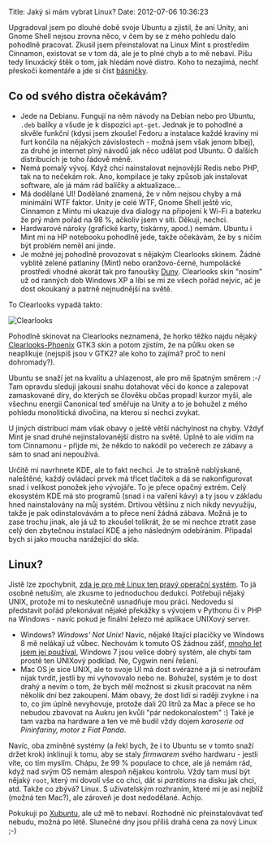 Title: Jaký si mám vybrat Linux?
Date: 2012-07-06 10:36:23

Upgradoval jsem po dlouhé době svoje Ubuntu a zjistil, že ani Unity, ani Gnome Shell nejsou zrovna něco, v čem by se z mého pohledu dalo pohodlně pracovat. Zkusil jsem přeinstalovat na Linux Mint s prostředím Cinnamon, existovat se v tom dá, ale je to plné chyb a to mě nebaví. Píšu tedy linuxácký štěk o tom, jak hledám nové distro. Koho to nezajímá, nechť přeskočí komentáře a jde si číst [básničky]({filename}2008-07-15_ztisnena.md).

## Co od svého distra očekávám?

- Jede na Debianu. Fungují na něm návody na Debian nebo pro Ubuntu, `.deb` balíky a všude je k dispozici `apt-get`. Jednak je to pohodlné a skvěle funkční (kdysi jsem zkoušel Fedoru a instalace každé kraviny mi furt končila na nějakých závislostech - možná jsem však jenom blbej), za druhé je internet plný návodů jak něco udělat pod Ubuntu. O dalších distribucích je toho řádově méně.
- Nemá pomalý vývoj. Když chci nainstalovat nejnovější Redis nebo PHP, tak na to nečekám rok. Ano, kompilace je taky způsob jak instalovat software, ale já mám rád balíčky a aktualizace...
- Má dodělané UI! Dodělané znamená, že v něm nejsou chyby a má minimální WTF faktor. Unity je celé WTF, Gnome Shell ještě víc, Cinnamon z Mintu mi ukazuje dva dialogy na připojení k Wi-Fi a baterku že prý mám pořád na 98 %, ačkoliv jsem v síti. Děkuji, nechci.
- Hardwarové nároky (grafické karty, tiskárny, apod.) nemám. Ubuntu i Mint mi na HP notebooku pohodlně jede, takže očekávám, že by s ničím být problém neměl ani jinde.
- Je možné jej pohodlně provozovat s nějakým Clearlooks skinem. Žádné vyblitě zelené patlaniny (Mint) nebo oranžovo-černé, humpolácké prostředí vhodné akorát tak pro fanoušky [Duny](https://cs.wikipedia.org/wiki/Duna_%28rom%C3%A1n%29). Clearlooks skin "nosím" už od ranných dob Windows XP a líbí se mi ze všech pořád nejvíc, ač je dost okoukaný a patrně nejnudnější na světě.

To Clearlooks vypadá takto:

![Clearlooks]({static}/images/clearlooks.png)

Pohodlně skinovat na Clearlooks neznamená, že horko těžko najdu nějaký [Clearlooks-Phoenix](http://gnome-look.org/content/show.php/Clearlooks-Phenix?content=145210) GTK3 skin a potom zjistím, že na půlku oken se neaplikuje (nejspíš jsou v GTK2? ale koho to zajímá? proč to není dohromady?).

Ubuntu se snaží jet na kvalitu a uhlazenost, ale pro mě špatným směrem :-/ Tam opravdu sleduji jakousi snahu dotahovat věci do konce a zalepovat zamaskované díry, do kterých se člověku občas propadl kurzor myši, ale všechnu energii Canonical teď směřuje na Unity a to je bohužel z mého pohledu monolitická divočina, na kterou si nechci zvykat.

U jiných distribucí mám však obavy o ještě větší náchylnost na chyby. Vždyť Mint je snad druhé nejinstalovanější distro na světě. Úplně to ale vidím na tom Cinnamonu - přijde mi, že někdo to nakódil po večerech ze zábavy a sám to snad ani nepoužívá.

Určitě mi navrhnete KDE, ale to fakt nechci. Je to strašně nablýskané, naleštěné, každý ovládací prvek má třicet tlačítek a dá se nakonfigurovat snad i velikost ponožek jeho vývojáře. To je přece opačný extrém. Celý ekosystém KDE má sto programů (snad i na vaření kávy) a ty jsou v základu hned nainstalovány na můj systém. Drtivou většinu z nich nikdy nevyužiju, takže je pak odinstalovávám a to přece není žádná zábava. Možná je to zase trochu jinak, ale já už to zkoušel tolikrát, že se mi nechce ztratit zase celý den zbytečnou instalací KDE a jeho následným odebíráním. Připadal bych si jako moucha narážející do skla.


## Linux?

Jistě lze zpochybnit, [zda je pro mě Linux ten pravý operační systém]({filename}2007-11-02_tyden-s-tucnaky.md). To já osobně netuším, ale zkusme to jednoduchou dedukcí. Potřebuji nějaký UNIX, protože mi to neskutečně usnadňuje mou práci. Nedovedu si představit pořád překonávat nějaké překážky s vývojem v Pythonu či v PHP na Windows - navíc pokud je finální železo mé aplikace UNIXový server.

- Windows? *Windows' Not Unix!* Navíc, nějaké lítající placičky ve Windows 8 mě nelákají už vůbec. Nechovám k tomuto OS žádnou zášť, [mnoho let jsem jej používal]({filename}2009-10-22_windows-xp-budou-moje-posledni-windows.md), Windows 7 jsou velice dobrý systém, ale chybí tam prostě ten UNIXový podklad. Ne, Cygwin není řešení.
- Mac OS je sice UNIX, ale to svoje UI má dost svérázné a já si netroufám nijak tvrdit, jestli by mi vyhovovalo nebo ne. Bohužel, systém je to dost drahý a nevím o tom, že bych měl možnost si zkusit pracovat na něm několik dní bez zakoupení. Mám obavy, že dost lidí si raději zvykne i na to, co jim úplně nevyhovuje, protože dali 20 litrů za Mac a přece se ho nebudou zbavovat na Aukru jen kvůli "pár nedokonalostem" :) Také je tam vazba na hardware a ten ve mě budil vždy dojem *karoserie od Pininfariny, motor z Fiat Panda*.

Navíc, oba zmíněné systémy (a řekl bych, že i to Ubuntu se v tomto snaží držet krok) inklinují k tomu, aby se staly *firmwarem* svého hardwaru - jestli víte, co tím myslím. Chápu, že 99 % populace to chce, ale já nemám rád, když nad svým OS nemám alespoň nějakou kontrolu. Vždy tam musí být nějaký `root`, který mi dovolí vše co chci, dát si *partitions* na disku jak chci, atd. Takže co zbývá? Linux. S uživatelským rozhraním, které mi je asi nejblíž (možná ten Mac?), ale zároveň je dost nedodělané. Achjo.

Pokukuji po [Xubuntu](http://xubuntu.org/), ale už mě to nebaví. Rozhodně nic přeinstalovávat teď nebudu, možná po létě. Slunečné dny jsou příliš drahá cena za nový Linux ;-)
